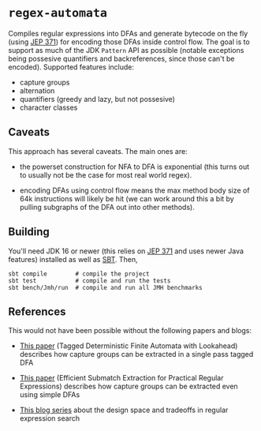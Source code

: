 # `regex-automata`

Compiles regular expressions into DFAs and generate bytecode on the fly (using
[JEP 371][1]) for encoding those DFAs inside control flow. The goal is to
support as much of the JDK `Pattern` API as possible (notable exceptions being
possesive quantifiers and backreferences, since those can't be encoded).
Supported features include:

  * capture groups
  * alternation
  * quantifiers (greedy and lazy, but not possesive)
  * character classes

## Caveats

This approach has several caveats. The main ones are:

 - the powerset construction for NFA to DFA is exponential (this turns out to
   usually not be the case for most real world regex).

 - encoding DFAs using control flow means the max method body size of 64k
   instructions will likely be hit (we can work around this a bit by pulling
   subgraphs of the DFA out into other methods).

## Building

You'll need JDK 16 or newer (this relies on [JEP 371][1] and uses newer Java
features) installed as well as [SBT][0]. Then,

    sbt compile        # compile the project
    sbt test           # compile and run the tests
    sbt bench/Jmh/run  # compile and run all JMH benchmarks

## References

This would not have been possible without the following papers and blogs:

 * [This paper][4] (Tagged Deterministic Finite Automata with Lookahead)
   describes how capture groups can be extracted in a single pass tagged DFA

 * [This paper][2] (Efficient Submatch Extraction for Practical Regular
   Expressions) describes how capture groups can be extracted even using
   simple DFAs

 * [This blog series][3] about the design space and tradeoffs in regular
   expression search

[0]: https://www.scala-sbt.org
[1]: https://openjdk.java.net/jeps/371
[2]: https://www.labs.hpe.com/techreports/2012/HPL-2012-41R1.pdf
[3]: https://swtch.com/~rsc/regexp/
[4]: https://re2c.org/2017_trofimovich_tagged_deterministic_finite_automata_with_lookahead.pdf
